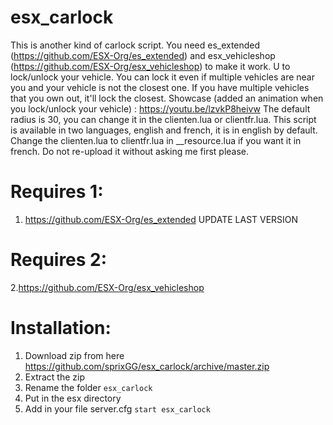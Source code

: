 # esx_carlock

This is another kind of carlock script. You need es_extended (https://github.com/ESX-Org/es_extended) and esx_vehicleshop (https://github.com/ESX-Org/esx_vehicleshop) to make it work. U to lock/unlock your vehicle. You can lock it even if multiple vehicles are near you and your vehicle is not the closest one. If you have multiple vehicles that you own out, it'll lock the closest. Showcase (added an animation when you lock/unlock your vehicle) : https://youtu.be/lzvkP8heivw The default radius is 30, you can change it in the clienten.lua or clientfr.lua. This script is available in two languages, english and french, it is in english by default. Change the clienten.lua to clientfr.lua in __resource.lua if you want it in french. Do not re-upload it without asking me first please.


# Requires 1:
1. https://github.com/ESX-Org/es_extended  UPDATE LAST VERSION
# Requires 2:
2.https://github.com/ESX-Org/esx_vehicleshop

# Installation:
1. Download zip from here https://github.com/sprixGG/esx_carlock/archive/master.zip
2. Extract the zip 
3. Rename the folder `esx_carlock`
4. Put in the esx directory
5. Add in your file server.cfg `start esx_carlock`


